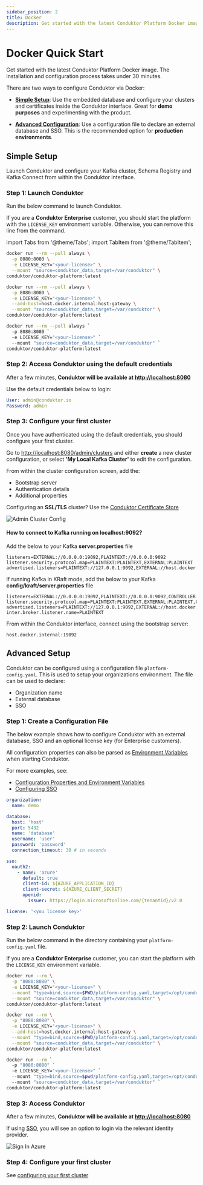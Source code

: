 ```yaml
---
sidebar_position: 2
title: Docker
description: Get started with the latest Conduktor Platform Docker image in just a few minutes.
---
```


# Docker Quick Start

Get started with the latest Conduktor Platform Docker image. The installation and configuration process takes under 30 minutes.

There are two ways to configure Conduktor via Docker:
 - [**Simple Setup**](#simple-setup): Use the embedded database and configure your clusters and certificates inside the Conduktor interface. Great for **demo purposes** and experimenting with the product.

 - [**Advanced Configuration**](#advanced-setup): Use a configuration file to declare an external database and SSO. This is the recommended option for **production environments**.  

## Simple Setup

Launch Conduktor and configure your Kafka cluster, Schema Registry and Kafka Connect from within the Conduktor interface.

### Step 1: Launch Conduktor

Run the below command to launch Conduktor.

If you are a **Conduktor Enterprise** customer, you should start the platform with the `LICENSE_KEY` environment variable. Otherwise, you can remove this line from the command.

import Tabs from '@theme/Tabs';
import TabItem from '@theme/TabItem';

<Tabs>
<TabItem value="MacOS" label="MacOS">

```bash
docker run --rm --pull always \
  -p 8080:8080 \
  -e LICENSE_KEY="<your-license>" \
  --mount "source=conduktor_data,target=/var/conduktor" \
conduktor/conduktor-platform:latest
```

</TabItem>
<TabItem value="Linux" label="Linux">

```bash
docker run --rm --pull always \
  -p 8080:8080 \
  -e LICENSE_KEY="<your-license>" \
  --add-host=host.docker.internal:host-gateway \
  --mount "source=conduktor_data,target=/var/conduktor" \
conduktor/conduktor-platform:latest
```

</TabItem>
<TabItem value="Windows" label="Windows">

```bash
docker run --rm --pull always `
  -p 8080:8080 `
  -e LICENSE_KEY="<your-license>" `
  --mount "source=conduktor_data,target=/var/conduktor" `
conduktor/conduktor-platform:latest
```

</TabItem>
</Tabs>

### Step 2: Access Conduktor using the default credentials

After a few minutes, **Conduktor will be available at [http://localhost:8080](http://localhost:8080)**

Use the default credentials below to login:

```yaml
User: admin@conduktor.io
Password: admin
```

### Step 3: Configure your first cluster

Once you have authenticated using the default credentials, you should configure your first cluster.

Go to [http://localhost:8080/admin/clusters](http://localhost:8080/admin/clusters) and either **create** a new cluster configuration, or select **'My Local Kafka Cluster'** to edit the configuration.

From within the cluster configuration screen, add the:
 - Bootstrap server
 - Authentication details
 - Additional properties

Configuring an **SSL/TLS** cluster? Use the [Conduktor Certificate Store](../../configuration/ssl-tls-configuration.md#using-the-conduktor-certificate-store)

![Admin Cluster Config](/img/get-started/admin-cluster-config.png)


#### How to connect to Kafka running on localhost:9092?

Add the below to your Kafka **server.properties** file

```
listeners=EXTERNAL://0.0.0.0:19092,PLAINTEXT://0.0.0.0:9092
listener.security.protocol.map=PLAINTEXT:PLAINTEXT,EXTERNAL:PLAINTEXT
advertised.listeners=PLAINTEXT://127.0.0.1:9092,EXTERNAL://host.docker.internal:19092
```

If running Kafka in KRaft mode, add the below to your Kafka **config/kraft/server.properties** file

```
listeners=EXTERNAL://0.0.0.0:19092,PLAINTEXT://0.0.0.0:9092,CONTROLLER://:9093
listener.security.protocol.map=PLAINTEXT:PLAINTEXT,EXTERNAL:PLAINTEXT,CONTROLLER:PLAINTEXT
advertised.listeners=PLAINTEXT://127.0.0.1:9092,EXTERNAL://host.docker.internal:19092
inter.broker.listener.name=PLAINTEXT
```

From within the Conduktor interface, connect using the bootstrap server:

```host.docker.internal:19092```

## Advanced Setup

Conduktor can be configured using a configuration file `platform-config.yaml`. This is used to setup your organizations environment. The file can be used to declare:

- Organization name
- External database
- SSO

### Step 1: Create a Configuration File

The below example shows how to configure Conduktor with an external database, SSO and an optional license key (for Enterprise customers).

All configuration properties can also be parsed as [Environment Variables](../../configuration/env-variables) when starting Conduktor.

For more examples, see:
 - [Configuration Properties and Environment Variables](../../configuration/env-variables)
 - [Configuring SSO](../../configuration/user-authentication)

```yaml
organization:
  name: demo

database:
  host: 'host'
  port: 5432
  name: 'database'
  username: 'user'
  password: 'password'
  connection_timeout: 30 # in seconds

sso:
  oauth2:
    - name: 'azure'
      default: true
      client-id: ${AZURE_APPLICATION_ID}
      client-secret: ${AZURE_CLIENT_SECRET}
      openid:
        issuer: https://login.microsoftonline.com/{tenantid}/v2.0

license: '<you license key>'
```

### Step 2: Launch Conduktor

Run the below command in the directory containing your `platform-config.yaml` file.

If you are a **Conduktor Enterprise** customer, you can start the platform with the `LICENSE_KEY` environment variable.

<Tabs>
<TabItem value="MacOS" label="MacOS">

```bash
docker run --rm \
  -p "8080:8080" \
  -e LICENSE_KEY="<your-license>" \
  --mount "type=bind,source=$PWD/platform-config.yaml,target=/opt/conduktor/default-platform-config.yaml" \
  --mount "source=conduktor_data,target=/var/conduktor" \
conduktor/conduktor-platform:latest
```

</TabItem>
<TabItem value="Linux" label="Linux">

```bash
docker run --rm \
  -p "8080:8080" \
  -e LICENSE_KEY="<your-license>" \
  --add-host=host.docker.internal:host-gateway \
  --mount "type=bind,source=$PWD/platform-config.yaml,target=/opt/conduktor/default-platform-config.yaml" \
  --mount "source=conduktor_data,target=/var/conduktor" \
conduktor/conduktor-platform:latest
```

</TabItem>
<TabItem value="Windows" label="Windows">

```bash
docker run --rm `
  -p "8080:8080" `
  -e LICENSE_KEY="<your-license>" `
  --mount "type=bind,source=$pwd/platform-config.yaml,target=/opt/conduktor/default-platform-config.yaml" `
  --mount "source=conduktor_data,target=/var/conduktor" `
conduktor/conduktor-platform:latest
```

</TabItem>
</Tabs>


### Step 3: Access Conduktor

After a few minutes, **Conduktor will be available at [http://localhost:8080](http://localhost:8080)**

If using [SSO](../../configuration/user-authentication), you will see an option to login via the relevant identity provider.

![Sign In Azure](/img/get-started/azure-start.png)


### Step 4: Configure your first cluster

See [configuring your first cluster](#step-3-configure-your-first-cluster)
